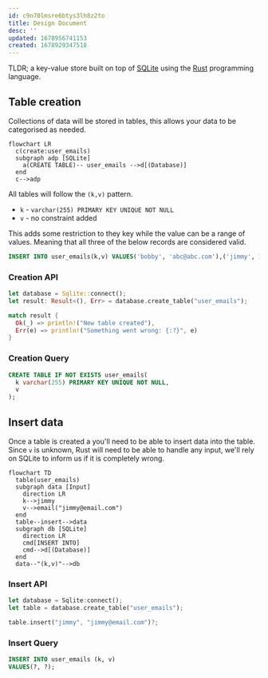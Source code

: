 ```yaml
---
id: c9n70lmsre6btys3lh8z2to
title: Design Document
desc: ''
updated: 1678956741153
created: 1678929347518
---
```


TLDR; a key-value store built on top of [SQLite](https://www.sqlite.org/index.html) using the [Rust](https://www.rust-lang.org/) programming language.

## Table creation

Collections of data will be stored in tables, this allows your data to be categorised as needed.

```mermaid
flowchart LR
  c(create:user_emails)
  subgraph adp [SQLite]
    a(CREATE TABLE)-- user_emails -->d[(Database)]
  end
  c-->adp
```

All tables will follow the `(k,v)` pattern.

- `k` - `varchar(255) PRIMARY KEY UNIQUE NOT NULL`
- `v` - no constraint added

This adds some restriction to they key while the value can be a range of values. Meaning that all three of the below records are considered valid.

```sql
INSERT INTO user_emails(k,v) VALUES('bobby', 'abc@abc.com'),('jimmy', 123),(sally, NULL);
```

### Creation API

```rust
let database = Sqlite::connect();
let result: Result<(), Err> = database.create_table("user_emails");

match result {
  Ok(_) => println!("New table created"),
  Err(e) => println!("Something went wrong: {:?}", e)
}
```

### Creation Query

```sql
CREATE TABLE IF NOT EXISTS user_emails(
  k varchar(255) PRIMARY KEY UNIQUE NOT NULL,
  v
);
```

## Insert data

Once a table is created a you'll need to be able to insert data into the table. Since `v` is unknown, Rust will need to be able to handle any input, we'll rely on SQLite to inform us if it is completely wrong.

```mermaid
flowchart TD
  table(user_emails)
  subgraph data [Input]
    direction LR
    k-->jimmy
    v-->email("jimmy@email.com")
  end
  table--insert-->data
  subgraph db [SQLite]
    direction LR
    cmd[INSERT INTO]
    cmd-->d[(Database)]
  end
  data--"(k,v)"-->db
```

### Insert API

```rust
let database = Sqlite:connect();
let table = database.create_table("user_emails");

table.insert("jimmy", "jimmy@email.com")?;
```

### Insert Query

```sql
INSERT INTO user_emails (k, v)
VALUES(?, ?);
```
